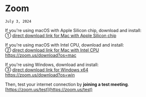 # Zoom
`July 3, 2024`

If you're using macOS with Apple Silicon chip, download and install:<br>
① [direct download link for Mac with Apple Silicon chip](https://zoom.us/client/latest/zoomusInstallerFull.pkg?archType=arm64)

If you're using macOS with Intel CPU, download and install:<br>
② [direct download link for Mac with Intel CPU](https://zoom.us/client/latest/zoomusInstallerFull.pkg)<br>
https://zoom.us/download?os=mac

If you're using Windows, download and install:<br>
③ [direct download link for Windows x64](https://zoom.us/client/latest/ZoomInstallerFull.exe?archType=x64)<br>
https://zoom.us/download?os=win

Then, test your internet connection by **joining a test meeting**.<br>
[https://zoom.us/test](https://zoom.us/test)
